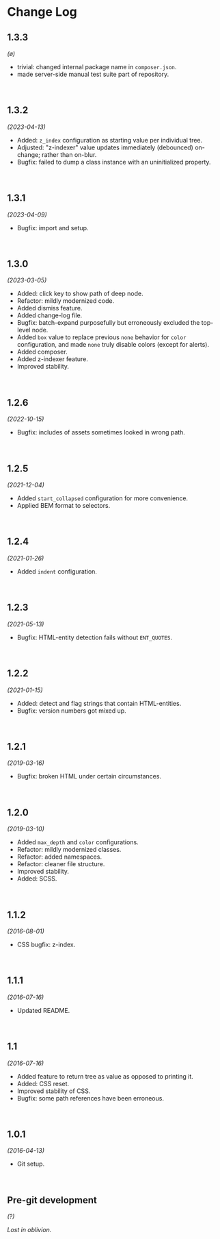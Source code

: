 
# Change Log

## 1.3.3
*(ø)*

* trivial: changed internal package name in `composer.json`.
* made server-side manual test suite part of repository.


　​

## 1.3.2
*(2023-04-13)*

* Added: `z_index` configuration as starting value per individual tree.
* Adjusted: "z-indexer" value updates immediately (debounced) on-change; rather than on-blur.
* Bugfix: failed to dump a class instance with an uninitialized property.


　​

## 1.3.1
*(2023-04-09)*

* Bugfix: import and setup.


　​

## 1.3.0
*(2023-03-05)*

* Added: click key to show path of deep node.
* Refactor: mildly modernized code.
* Added dismiss feature.
* Added change-log file.
* Bugfix: batch-expand purposefully but erroneously excluded the top-level node.
* Added `box` value to replace previous `none` behavior for `color` configuration, and made `none` truly disable colors (except for alerts).
* Added composer.
* Added z-indexer feature.
* Improved stability.


　​

## 1.2.6
*(2022-10-15)*

* Bugfix: includes of assets sometimes looked in wrong path.


　​

## 1.2.5
*(2021-12-04)*

* Added `start_collapsed` configuration for more convenience.
* Applied BEM format to selectors.


　​

## 1.2.4
*(2021-01-26)*

* Added `indent` configuration.


　​

## 1.2.3
*(2021-05-13)*

* Bugfix: HTML-entity detection fails without `ENT_QUOTES`.


　​

## 1.2.2
*(2021-01-15)*

* Added: detect and flag strings that contain HTML-entities.
* Bugfix: version numbers got mixed up.


　​

## 1.2.1
*(2019-03-16)*

* Bugfix: broken HTML under certain circumstances.


　​

## 1.2.0
*(2019-03-10)*

* Added `max_depth` and `color` configurations.
* Refactor: mildly modernized classes.
* Refactor: added namespaces.
* Refactor: cleaner file structure.
* Improved stability.
* Added: SCSS.


　​

## 1.1.2
*(2016-08-01)*

* CSS bugfix: z-index.


　​

## 1.1.1
*(2016-07-16)*

* Updated README.


　​

## 1.1
*(2016-07-16)*

* Added feature to return tree as value as opposed to printing it.
* Added: CSS reset.
* Improved stability of CSS.
* Bugfix: some path references have been erroneous.


　​

## 1.0.1
*(2016-04-13)*

* Git setup.


　​

## Pre-git development
*(?)*

_Lost in oblivion._

